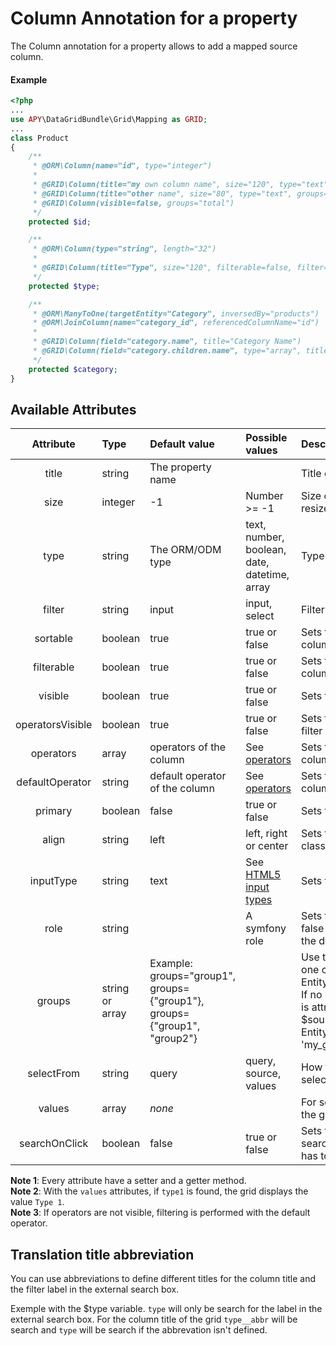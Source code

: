 Column Annotation for a property
================================

The Column annotation for a property allows to add a mapped source column.

#### Example
```php
<?php
...
use APY\DataGridBundle\Grid\Mapping as GRID;
...
class Product
{
    /**
     * @ORM\Column(name="id", type="integer")
     *
     * @GRID\Column(title="my own column name", size="120", type="text")
     * @GRID\Column(title="other name", size="80", type="text", groups={"admin", "backend"})
     * @GRID\Column(visible=false, groups="total")
     */
    protected $id;

    /**
     * @ORM\Column(type="string", length="32")
     *
     * @GRID\Column(title="Type", size="120", filterable=false, filter="select",  selectFrom="values", values={"type1"="Type 1","type2"="Type 2"}, groups={"default", "admin", "backend", "total"})
     */
    protected $type;

    /**
     * @ORM\ManyToOne(targetEntity="Category", inversedBy="products")
     * @ORM\JoinColumn(name="category_id", referencedColumnName="id")
     *
     * @GRID\Column(field="category.name", title="Category Name")
     * @GRID\Column(field="category.children.name", type="array", title="Category Children")
     */
    protected $category;
}
```

## Available Attributes

|Attribute|Type|Default value|Possible values|Description|
|:--:|:--|:--|:--|:--|
|title|string|The property name||Title of the column|
|size|integer|-1|Number >= -1|Size of the column (-1 means auto resize)|
|type|string|The ORM/ODM type|text, number, boolean, date, datetime, array|Type of the column.|
|filter|string|input|input, select|Filter type of the column.|
|sortable|boolean|true|true or false|Sets the possibility of sortering of the column|
|filterable|boolean|true|true or false|Sets the possibility of filtering of the column|
|visible|boolean|true|true or false|Sets the visibilty of the column|
|operatorsVisible|boolean|true|true or false|Sets the visibilty of the operators filter|
|operators|array|operators of the column|See [operators](../types/text_column.md#available_operators)|Sets the available operators of the column|
|defaultOperator|string|default operator of the column|See [operators](../types/text_column.md#available_operators)|Sets the default operator of the column|
|primary|boolean|false|true or false|Sets the primary key of the source|
|align|string|left|left, right or center|Sets the text alignment with a CSS class|
|inputType|string|text|See [HTML5 input types](http://w3schools.com/html5/html5_form_input_types.asp)|Sets the type of the input filter field|
|role|string||A symfony role|Sets the visiblity of the column to false if the access isn't granted for the defined role|
|groups|string<br />or<br />array|Example: groups="group1",<br />groups={"group1"}, groups={"group1", "group2"}||Use this attribute to define more than one configuration for an Entity/Document. <br />If no groups is defined, the annotation is attributed for all groups.<br />$source = new Entity('MyProjectMyBundle:MyEntity', 'my_group');|
|selectFrom|string|query|query, source, values|How to populate the selector of the select filters of the column.|
|values|array|_none_||For select filters or replace values in the grid|
|searchOnClick|boolean|false|true or false|Sets the possibility to perform a search on the clicked cell (filterable has to be true)|

**Note 1**: Every attribute have a setter and a getter method.  
**Note 2**: With the `values` attributes, if `type1` is found, the grid displays the value `Type 1`.  
**Note 3**: If operators are not visible, filtering is performed with the default operator.

## Translation title abbreviation

You can use abbreviations to define different titles for the column title and the filter label in the external search box.

Exemple with the $type variable.
`type` will only be search for the label in the external search box.
For the column title of the grid `type__abbr` will be search and `type` will be search if the abbrevation isn't defined.
